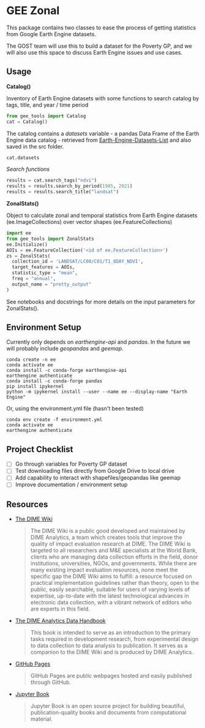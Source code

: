 # GEE Zonal

This package contains two classes to ease the process of getting statistics from Google Earth Engine datasets.

The GOST team will use this to build a dataset for the Poverty GP, and we will also use this space to discuss Earth Engine issues and use cases.

## Usage

**Catalog()**

Inventory of Earth Engine datasets with some functions to search catalog by tags, title, and year / time period

```python
from gee_tools import Catalog
cat = Catalog()
```

The catalog contains a *datasets* variable - a pandas Data Frame of the Earth Engine data catalog - retrieved from [Earth-Engine-Datasets-List](https://github.com/samapriya/Earth-Engine-Datasets-List) and also saved in the src folder.

```python
cat.datasets
```

*Search functions*

```python
results = cat.search_tags("ndvi")
results = results.search_by_period(1985, 2021)
results = results.search_title("landsat")
```

**ZonalStats()**

Object to calculate zonal and temporal statistics from Earth Engine datasets (ee.ImageCollections) over vector shapes (ee.FeatureCollections)

```python
import ee
from gee_tools import ZonalStats
ee.Initialize()
AOIs = ee.FeatureCollection('<id of ee.FeatureCollection>')
zs = ZonalStats(
  collection_id = 'LANDSAT/LC08/C01/T1_8DAY_NDVI',
  target_features = AOIs, 
  statistic_type = "mean", 
  freq = "annual",
  output_name = "pretty_output"
)

```

See notebooks and docstrings for more details on the input parameters for ZonalStats().

## Environment Setup

Currently only depends on *earthengine-api* and *pandas*. In the future we will probably include *geopandas* and *geemap*.

```{important}
conda create -n ee
conda activate ee
conda install -c conda-forge earthengine-api
earthengine authenticate
conda install -c conda-forge pandas
pip install ipykernel​
python -m ipykernel install --user --name ee --display-name "Earth Engine"
```

Or, using the environment.yml file (hasn't been tested)

```{important}
conda env create -f environment.yml
conda activate ee
earthengine authenticate
```

## Project Checklist

- [ ] Go through variables for Poverty GP dataset
- [ ] Test downloading files directly from Google Drive to local drive
- [ ] Add capability to interact with shapefiles/geopandas like geemap
- [ ] Improve documentation / environment setup

## Resources

- [The DIME Wiki](https://dimewiki.worldbank.org/wiki/Main_Page)
    > The DIME Wiki is a public good developed and maintained by DIME Analytics, a team which creates tools that improve the quality of impact evaluation research at DIME. The DIME Wiki is targeted to all researchers and M&E specialists at the World Bank, clients who are managing data collection efforts in the field, donor institutions, universities, NGOs, and governments. While there are many existing impact evaluation resources, none meet the specific gap the DIME Wiki aims to fulfill: a resource focused on practical implementation guidelines rather than theory, open to the public, easily searchable, suitable for users of varying levels of expertise, up-to-date with the latest technological advances in electronic data collection, with a vibrant network of editors who are experts in this field.

- [The DIME Analytics Data Handbook](https://worldbank.github.io/dime-data-handbook/)
    > This book is intended to serve as an introduction to the primary tasks required in development research, from experimental design to data collection to data analysis to publication. It serves as a companion to the DIME Wiki and is produced by DIME Analytics.

- [GitHub Pages](https://guides.github.com/features/pages/)
    > GitHub Pages are public webpages hosted and easily published through GitHub. 

- [Jupyter Book](https://jupyterbook.org/intro.html)
    > Jupyter Book is an open source project for building beautiful, publication-quality books and documents from computational material.
